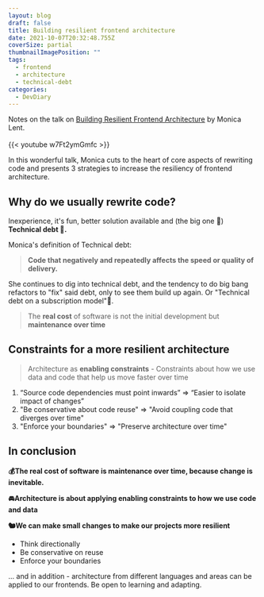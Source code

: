 ```yaml
---
layout: blog
draft: false
title: Building resilient frontend architecture
date: 2021-10-07T20:32:48.755Z
coverSize: partial
thumbnailImagePosition: ""
tags:
  - frontend
  - architecture
  - technical-debt
categories:
  - DevDiary
---
```

Notes on the talk on [Building Resilient Frontend Architecture](https://www.youtube.com/watch?v=TqfbAXCCVwE) by Monica Lent.\
\
{{< youtube w7Ft2ymGmfc >}}

In this wonderful talk, Monica cuts to the heart of core aspects of rewriting code and presents 3 strategies to increase the resiliency of frontend architecture.

## Why do we usually rewrite code?

Inexperience, it's fun, better solution available and (the big one 🥁) **Technical debt 🎉.**

Monica's definition of Technical debt: 

> **Code that negatively and repeatedly affects the speed or quality of delivery.**

She continues to dig into technical debt, and the tendency to do big bang refactors to "fix" said debt, only to see them build up again. Or "Technical debt on a subscription model"🤣.

> The **real cost** of software is not the initial development but **maintenance over time**

## Constraints for a more resilient architecture

> Architecture as **enabling constraints** - Constraints about how we use data and code that help us move faster over time

1. “Source code dependencies must point inwards” => “Easier to isolate impact of changes”
2. "Be conservative about code reuse" => "Avoid coupling code that diverges over time"
3. "Enforce your boundaries" => "Preserve architecture over time"

## In conclusion

**💰The real cost of software is maintenance over time, because change is inevitable.**

**🚘Architecture is about applying enabling constraints to how we use code and data**

**🐿We can make small changes to make our projects more resilient**

* Think directionally
* Be conservative on reuse
* Enforce your boundaries

... and in addition - architecture from different languages and areas can be applied to our frontends. Be open to learning and adapting.